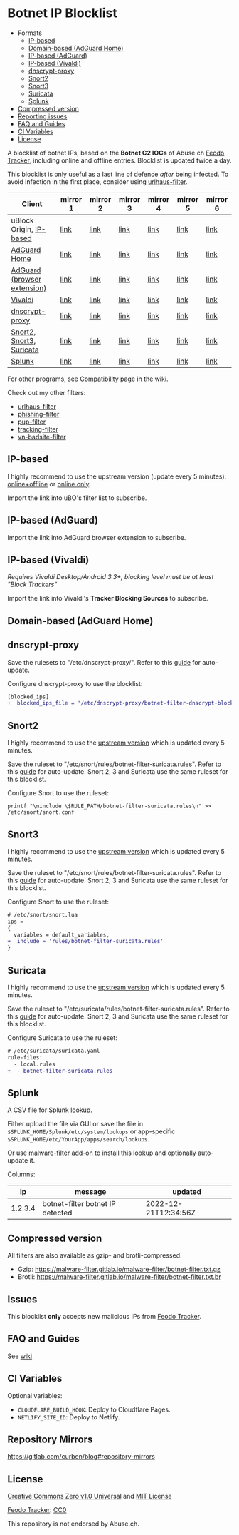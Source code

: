 # Botnet IP Blocklist

- Formats
  - [IP-based](#ip-based)
  - [Domain-based (AdGuard Home)](#domain-based-adguard-home)
  - [IP-based (AdGuard)](#ip-based-adguard)
  - [IP-based (Vivaldi)](#ip-based-vivaldi)
  - [dnscrypt-proxy](#dnscrypt-proxy)
  - [Snort2](#snort2)
  - [Snort3](#snort3)
  - [Suricata](#suricata)
  - [Splunk](#splunk)
- [Compressed version](#compressed-version)
- [Reporting issues](#issues)
- [FAQ and Guides](#faq-and-guides)
- [CI Variables](#ci-variables)
- [License](#license)

A blocklist of botnet IPs, based on the **Botnet C2 IOCs** of Abuse.ch [Feodo Tracker](https://feodotracker.abuse.ch/blocklist/#iocs), including online and offline entries. Blocklist is updated twice a day.

This blocklist is only useful as a last line of defence _after_ being infected. To avoid infection in the first place, consider using [urlhaus-filter](https://gitlab.com/malware-filter/urlhaus-filter).

| Client                                                      | mirror 1                                                                                       | mirror 2                                                                                 | mirror 3                                                                                | mirror 4                                                                                      | mirror 5                                                                        | mirror 6                                                                       |
| ----------------------------------------------------------- | ---------------------------------------------------------------------------------------------- | ---------------------------------------------------------------------------------------- | --------------------------------------------------------------------------------------- | --------------------------------------------------------------------------------------------- | ------------------------------------------------------------------------------- | ------------------------------------------------------------------------------ |
| uBlock Origin, [IP-based](#ip-based)                        | [link](https://malware-filter.gitlab.io/malware-filter/botnet-filter.txt)                      | [link](https://curbengh.github.io/malware-filter/botnet-filter.txt)                      | [link](https://curbengh.github.io/botnet-filter/botnet-filter.txt)                      | [link](https://malware-filter.gitlab.io/botnet-filter/botnet-filter.txt)                      | [link](https://malware-filter.pages.dev/botnet-filter.txt)                      | [link](https://botnet-filter.pages.dev/botnet-filter.txt)                      |
| [AdGuard Home](#domain-based-adguard-home)                  | [link](https://malware-filter.gitlab.io/malware-filter/botnet-filter-agh.txt)                  | [link](https://curbengh.github.io/malware-filter/botnet-filter-agh.txt)                  | [link](https://curbengh.github.io/botnet-filter/botnet-filter-agh.txt)                  | [link](https://malware-filter.gitlab.io/botnet-filter/botnet-filter-agh.txt)                  | [link](https://malware-filter.pages.dev/botnet-filter-agh.txt)                  | [link](https://botnet-filter.pages.dev/botnet-filter-agh.txt)                  |
| [AdGuard (browser extension)](#ip-based-adguard)            | [link](https://malware-filter.gitlab.io/malware-filter/botnet-filter-ag.txt)                   | [link](https://curbengh.github.io/malware-filter/botnet-filter-ag.txt)                   | [link](https://curbengh.github.io/botnet-filter/botnet-filter-ag.txt)                   | [link](https://malware-filter.gitlab.io/botnet-filter/botnet-filter-ag.txt)                   | [link](https://malware-filter.pages.dev/botnet-filter-ag.txt)                   | [link](https://botnet-filter.pages.dev/botnet-filter-ag.txt)                   |
| [Vivaldi](#ip-based-vivaldi)                                | [link](https://malware-filter.gitlab.io/malware-filter/botnet-filter-vivaldi.txt)              | [link](https://curbengh.github.io/malware-filter/botnet-filter-vivaldi.txt)              | [link](https://curbengh.github.io/botnet-filter/botnet-filter-vivaldi.txt)              | [link](https://malware-filter.gitlab.io/botnet-filter/botnet-filter-vivaldi.txt)              | [link](https://malware-filter.pages.dev/botnet-filter-vivaldi.txt)              | [link](https://botnet-filter.pages.dev/botnet-filter-vivaldi.txt)              |
| [dnscrypt-proxy](#dnscrypt-proxy)                           | [link](https://malware-filter.gitlab.io/malware-filter/botnet-filter-dnscrypt-blocked-ips.txt) | [link](https://curbengh.github.io/malware-filter/botnet-filter-dnscrypt-blocked-ips.txt) | [link](https://curbengh.github.io/botnet-filter/botnet-filter-dnscrypt-blocked-ips.txt) | [link](https://malware-filter.gitlab.io/botnet-filter/botnet-filter-dnscrypt-blocked-ips.txt) | [link](https://malware-filter.pages.dev/botnet-filter-dnscrypt-blocked-ips.txt) | [link](https://botnet-filter.pages.dev/botnet-filter-dnscrypt-blocked-ips.txt) |
| [Snort2](#snort2), [Snort3](#snort3), [Suricata](#suricata) | [link](https://malware-filter.gitlab.io/malware-filter/botnet-filter-suricata.rules)           | [link](https://curbengh.github.io/malware-filter/botnet-filter-suricata.rules)           | [link](https://curbengh.github.io/botnet-filter/botnet-filter-suricata.rules)           | [link](https://malware-filter.gitlab.io/botnet-filter/botnet-filter-suricata.rules)           | [link](https://malware-filter.pages.dev/botnet-filter-suricata.rules)           | [link](https://botnet-filter.pages.dev/botnet-filter-suricata.rules)           |
| [Splunk](#splunk)                                           | [link](https://malware-filter.gitlab.io/malware-filter/botnet-filter-splunk.csv)               | [link](https://curbengh.github.io/malware-filter/botnet-filter-splunk.csv)               | [link](https://curbengh.github.io/botnet-filter/botnet-filter-splunk.csv)               | [link](https://malware-filter.gitlab.io/botnet-filter/botnet-filter-splunk.csv)               | [link](https://malware-filter.pages.dev/botnet-filter-splunk.csv)               | [link](https://botnet-filter.pages.dev/botnet-filter-splunk.csv)               |

For other programs, see [Compatibility](https://gitlab.com/malware-filter/malware-filter/wikis/compatibility) page in the wiki.

Check out my other filters:

- [urlhaus-filter](https://gitlab.com/malware-filter/urlhaus-filter)
- [phishing-filter](https://gitlab.com/malware-filter/phishing-filter)
- [pup-filter](https://gitlab.com/malware-filter/pup-filter)
- [tracking-filter](https://gitlab.com/malware-filter/tracking-filter)
- [vn-badsite-filter](https://gitlab.com/malware-filter/vn-badsite-filter)

## IP-based

I highly recommend to use the upstream version (update every 5 minutes): [online+offline](https://feodotracker.abuse.ch/downloads/ipblocklist.txt) or [online only](https://feodotracker.abuse.ch/downloads/ipblocklist_recommended.txt).

Import the link into uBO's filter list to subscribe.

</details>

## IP-based (AdGuard)

Import the link into AdGuard browser extension to subscribe.

## IP-based (Vivaldi)

_Requires Vivaldi Desktop/Android 3.3+, blocking level must be at least "Block Trackers"_

Import the link into Vivaldi's **Tracker Blocking Sources** to subscribe.

## Domain-based (AdGuard Home)

## dnscrypt-proxy

Save the rulesets to "/etc/dnscrypt-proxy/". Refer to this [guide](https://gitlab.com/malware-filter/malware-filter/wikis/update-filter) for auto-update.

Configure dnscrypt-proxy to use the blocklist:

```diff
[blocked_ips]
+  blocked_ips_file = '/etc/dnscrypt-proxy/botnet-filter-dnscrypt-blocked-ips.txt'
```

## Snort2

I highly recommend to use the [upstream version](https://feodotracker.abuse.ch/blocklist/#ip-ids) which is updated every 5 minutes.

Save the ruleset to "/etc/snort/rules/botnet-filter-suricata.rules". Refer to this [guide](https://gitlab.com/malware-filter/malware-filter/wikis/update-filter) for auto-update. Snort 2, 3 and Suricata use the same ruleset for this blocklist.

Configure Snort to use the ruleset:

`printf "\ninclude \$RULE_PATH/botnet-filter-suricata.rules\n" >> /etc/snort/snort.conf`

## Snort3

I highly recommend to use the [upstream version](https://feodotracker.abuse.ch/blocklist/#ip-ids) which is updated every 5 minutes.

Save the ruleset to "/etc/snort/rules/botnet-filter-suricata.rules". Refer to this [guide](https://gitlab.com/malware-filter/malware-filter/wikis/update-filter) for auto-update. Snort 2, 3 and Suricata use the same ruleset for this blocklist.

Configure Snort to use the ruleset:

```diff
# /etc/snort/snort.lua
ips =
{
  variables = default_variables,
+  include = 'rules/botnet-filter-suricata.rules'
}
```

## Suricata

I highly recommend to use the [upstream version](https://feodotracker.abuse.ch/blocklist/#ip-ids) which is updated every 5 minutes.

Save the ruleset to "/etc/suricata/rules/botnet-filter-suricata.rules". Refer to this [guide](https://gitlab.com/malware-filter/malware-filter/wikis/update-filter) for auto-update. Snort 2, 3 and Suricata use the same ruleset for this blocklist.

Configure Suricata to use the ruleset:

```diff
# /etc/suricata/suricata.yaml
rule-files:
  - local.rules
+  - botnet-filter-suricata.rules
```

## Splunk

A CSV file for Splunk [lookup](https://docs.splunk.com/Documentation/Splunk/latest/Knowledge/Aboutlookupsandfieldactions).

Either upload the file via GUI or save the file in `$SPLUNK_HOME/Splunk/etc/system/lookups` or app-specific `$SPLUNK_HOME/etc/YourApp/apps/search/lookups`.

Or use [malware-filter add-on](https://splunkbase.splunk.com/app/6970) to install this lookup and optionally auto-update it.

Columns:

| ip      | message                          | updated              |
| ------- | -------------------------------- | -------------------- |
| 1.2.3.4 | botnet-filter botnet IP detected | 2022-12-21T12:34:56Z |

## Compressed version

All filters are also available as gzip- and brotli-compressed.

- Gzip: https://malware-filter.gitlab.io/malware-filter/botnet-filter.txt.gz
- Brotli: https://malware-filter.gitlab.io/malware-filter/botnet-filter.txt.br

## Issues

This blocklist **only** accepts new malicious IPs from [Feodo Tracker](https://feodotracker.abuse.ch/).

## FAQ and Guides

See [wiki](https://gitlab.com/malware-filter/malware-filter/-/wikis/home)

## CI Variables

Optional variables:

- `CLOUDFLARE_BUILD_HOOK`: Deploy to Cloudflare Pages.
- `NETLIFY_SITE_ID`: Deploy to Netlify.

## Repository Mirrors

https://gitlab.com/curben/blog#repository-mirrors

## License

[Creative Commons Zero v1.0 Universal](LICENSE-CC0.md) and [MIT License](LICENSE)

[Feodo Tracker](https://feodotracker.abuse.ch/): [CC0](https://creativecommons.org/publicdomain/zero/1.0/)

This repository is not endorsed by Abuse.ch.
